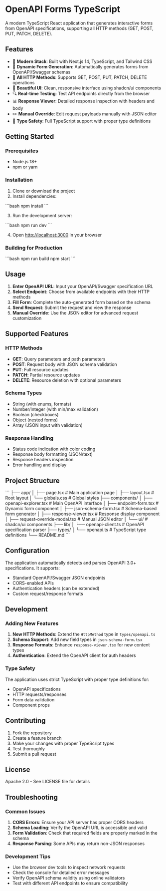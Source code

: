 # OpenAPI Forms TypeScript

A modern TypeScript React application that generates interactive forms from OpenAPI specifications, supporting all HTTP methods (GET, POST, PUT, PATCH, DELETE).

## Features

- 🚀 **Modern Stack**: Built with Next.js 14, TypeScript, and Tailwind CSS
- 📝 **Dynamic Form Generation**: Automatically generates forms from OpenAPI/Swagger schemas
- 🔄 **All HTTP Methods**: Supports GET, POST, PUT, PATCH, DELETE operations
- 🎨 **Beautiful UI**: Clean, responsive interface using shadcn/ui components
- 🔍 **Real-time Testing**: Test API endpoints directly from the browser
- 📊 **Response Viewer**: Detailed response inspection with headers and body
- ✏️ **Manual Override**: Edit request payloads manually with JSON editor
- 🎯 **Type Safety**: Full TypeScript support with proper type definitions

## Getting Started

### Prerequisites

- Node.js 18+ 
- npm or yarn

### Installation

1. Clone or download the project
2. Install dependencies:

\`\`\`bash
npm install
\`\`\`

3. Run the development server:

\`\`\`bash
npm run dev
\`\`\`

4. Open [http://localhost:3000](http://localhost:3000) in your browser

### Building for Production

\`\`\`bash
npm run build
npm start
\`\`\`

## Usage

1. **Enter OpenAPI URL**: Input your OpenAPI/Swagger specification URL
2. **Select Endpoint**: Choose from available endpoints with their HTTP methods
3. **Fill Form**: Complete the auto-generated form based on the schema
4. **Send Request**: Submit the request and view the response
5. **Manual Override**: Use the JSON editor for advanced request customization

## Supported Features

### HTTP Methods
- **GET**: Query parameters and path parameters
- **POST**: Request body with JSON schema validation
- **PUT**: Full resource updates
- **PATCH**: Partial resource updates  
- **DELETE**: Resource deletion with optional parameters

### Schema Types
- String (with enums, formats)
- Number/Integer (with min/max validation)
- Boolean (checkboxes)
- Object (nested forms)
- Array (JSON input with validation)

### Response Handling
- Status code indication with color coding
- Response body formatting (JSON/text)
- Response headers inspection
- Error handling and display

## Project Structure

\`\`\`
├── app/
│   ├── page.tsx              # Main application page
│   ├── layout.tsx            # Root layout
│   └── globals.css           # Global styles
├── components/
│   ├── openapi-explorer.tsx  # Main OpenAPI interface
│   ├── endpoint-form.tsx     # Dynamic form component
│   ├── json-schema-form.tsx  # Schema-based form generator
│   ├── response-viewer.tsx   # Response display component
│   ├── request-override-modal.tsx # Manual JSON editor
│   └── ui/                   # shadcn/ui components
├── lib/
│   └── openapi-client.ts     # OpenAPI specification parser
├── types/
│   └── openapi.ts           # TypeScript type definitions
└── README.md
\`\`\`

## Configuration

The application automatically detects and parses OpenAPI 3.0+ specifications. It supports:

- Standard OpenAPI/Swagger JSON endpoints
- CORS-enabled APIs
- Authentication headers (can be extended)
- Custom request/response formats

## Development

### Adding New Features

1. **New HTTP Methods**: Extend the `HttpMethod` type in `types/openapi.ts`
2. **Schema Support**: Add new field types in `json-schema-form.tsx`
3. **Response Formats**: Enhance `response-viewer.tsx` for new content types
4. **Authentication**: Extend the OpenAPI client for auth headers

### Type Safety

The application uses strict TypeScript with proper type definitions for:
- OpenAPI specifications
- HTTP requests/responses  
- Form data validation
- Component props

## Contributing

1. Fork the repository
2. Create a feature branch
3. Make your changes with proper TypeScript types
4. Test thoroughly
5. Submit a pull request

## License

Apache 2.0 - See LICENSE file for details

## Troubleshooting

### Common Issues

1. **CORS Errors**: Ensure your API server has proper CORS headers
2. **Schema Loading**: Verify the OpenAPI URL is accessible and valid
3. **Form Validation**: Check that required fields are properly marked in the schema
4. **Response Parsing**: Some APIs may return non-JSON responses

### Development Tips

- Use the browser dev tools to inspect network requests
- Check the console for detailed error messages
- Verify OpenAPI schema validity using online validators
- Test with different API endpoints to ensure compatibility
